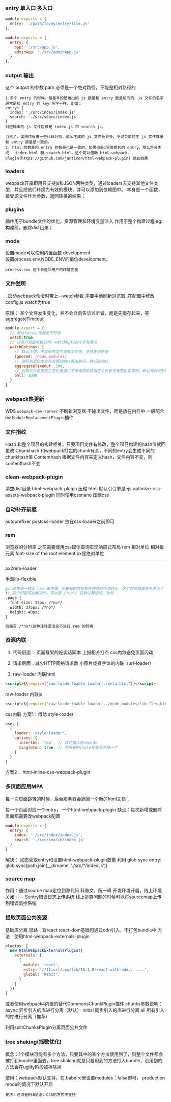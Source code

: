 ### entry 单入口 多入口
```js
module.exports = {
  entry: './path/to/my/entry/file.js'
};
```
```js
module.exports = {
  entry: {
    app: './src/app.js',
    adminApp: './src/adminApp.js'
  }
};
```
### output  输出
这个 output 的参数 path 必须是一个绝对路径，不能是相对路径的

```text
1.多个 entry 的时候，最基本的是输出的 js 数量和 entry 数量相同的，js 文件的名字通常是和 entry 的 key 名字一样。比如：
entry: {
  index: './src/index/index.js',
  search: './src/searc/index.js'
}
对应输出的 js 文件应该是 index.js 和 search.js。

当然了，如果你有做一些代码分割，那么生成的 js 文件会更多，不过页面的主 js 文件数量和 entry 数量是一致的。
2. html 的数量和 entry 的数量也是一致的，如果也是1里面提到的 entry，那么将会生成： index.html 和 search.html。这个可以借助 html-webpack-plugin(https://github.com/jantimon/html-webpack-plugin) 达到效果
```
### loaders
webpack开箱即用只支持js和JSON两种类型，通过loaders去支持其他文件类型，并且把他们转换为有效的模块，并可以添加到依赖图中。
本身是一个函数，接受源文件作为参数，返回转换的结果；


### plugins
插件用于bundle文件的优化，资源管理和环境变量注入   作用于整个构建过程
eg:构建前，删除dist目录；


### mode
设置mode可以使用内置函数
development    
设置process.env.NODE_ENV的值位development，

```process.env 这个会返回用户的环境变量```

### 文件监听

. 启动webpack命令时带上--watch参数  需要手动刷新浏览器
.在配置中修改config.js watch为true

原理：
某个文件发生变化，并不会立刻告诉监听者，而是先缓存起来，等aggregateTimeout
```js
module.export = {
  // 默认false,也就是不开启
  watch:true,
  // 只有开启监听模式时，watchOptions才有意义
  watchOptions: {
    // 默认为空，不监听的文件或者文件夹，支持正则匹配
    ignored: /node_modules/,
    // 监听到变化发生后会等300ms再去执行，默认300ms
    aggregateTimeout: 300,
    // 判断文件是否发生变化是通过不停询问系统指定文件有没有变化实现的，默认每秒问1000次；
    poll: 1000
  }
}
```

### webpack热更新
WDS `webpack-dev-server` 不刷新浏览器
不输出文件，而是放在内存中
一般配合`HotModuleReplacementPlugin`插件

###  文件指纹
Hash 和整个项目的构建相关，只要项目文件有修改，整个项目构建的hash值就回更改
Chunkhash 和webpack打包的chunk有关，不同的entry会生成不同的chunkhash值
Contenthash 根据文件内容来定义hash，文件内容不变，则contenthash不变

### clean-webpack-plugin
清空dist目录
html-webpack-plugin   压缩 html  默认引引擎是ejs
optimize-css-assets-webpack-plugin   同时使用cssnano   压缩css

### 自动补齐前缀

autoprefixer
postcss-loader  放在css-loader之前即可

### rem
浏览器的分辨率
之前需要使用css媒体查询实现响应式布局
rem 相对单位   相对根元素  font-size of the root element
px是绝对单位


-------------------------
px2rem-loader

手淘lib-flexible

``` md 
q: 这样统一转化 rem 是方便，但是有的时候有些样式并不想转化，这个时候就感觉不灵活了
t: 这个问题可以解决的，可以用 /*no*/ 这种注释语法。比如：
.page {
  font-size: 12px; /*no*/
  width: 375px; /*no*/
  height: 40px; 
}

后面有 /*no*/这种注释语法会不进行 rem 的转换
```
### 资源内联
1. 代码层面：
页面框架的吃实话脚本
上报相关打点
css内敛避免页面闪动
2. 请求层面：减少HTTP网络请求数
小图片或者字体的内联（url-loader）

3. raw-loader 内联html    
```html
<script>${require('raw-loader!bable-loader!./meta.html')}</script>
```
raw-loader 内联js
```js
<script>${require('raw-loader!bable-loader!../node_modules/lib-flexible')}</script>
```

css内联
方案1：借助 style-loader
```js
use: [
  {
    loader: 'style-loader',
    options: {
      insertAt: 'top', // 样式插入到<head>
      singleton: true, // 将所有的style标签合并成一个
    }
  }
]
```
方案2： html-inline-css-webpack-plugin


### 多页面应用MPA
每一次页面跳转的时候，后台服务器会返回一个新的html文档；

每一个页面对应一个entry， 一个html-webpack-plugin
缺点：每次新增或删除页面都需要改webpack配置
```js
module.exports = {
  entry: {
    index: './src/index/index.js',
    search: './src/search/index.js'
  }
}
```
解决：
动态获取entry和设置html-webpack-plugin数量
利用 glob.sync 
  entry: glob.sync(path.join(__dirname, './src/*/index.js'))


### source map
作用：通过source map定位到源代码
  科普文，阮一峰
开发环境开启，线上环境关闭  ---- Sentry错误日志上传系统
  线上排查问题的时候可以将sourcemap上传到错误监控系统

### 提取页面公共资源
基础库分离
 思路：将react react-dom基础包通过cdn引入，不打包bundle中
方法：使用html-webpack-externals-plugin 
```js
plugins: [
  new HtmlWebpackExternalsPlugin({
    externals: [
      {
        module: 'react',
        entry: '//11.url/now/lib/15.1.0/react-with-add.......',
        global: 'React',
      } 
    ]
  })
]
```
或者使用webpack4内置的替代CommonsChunkPlugin插件
chunks参数说明：
 async 异步引入的库进行分离（默认）
 initial 同步引入的库进行分离
 all 所有引入的库进行分离（推荐）

 利用splitChunksPlugin分离页面公共文件

 ### tree shaking(摇数优化)
  概念：1个模块可能有多个方法，只要其中的某个方法使用到了，则整个文件都会被打到bundle里面去，tree shaking就是只要用到的方法打入bundle，没用到的方法会在uglify阶段被擦除掉

  使用：webpack默认支持，在.babelrc里设置modules：false即可，
    production mode的情况下默认开启

    要求：必须是ES6语法，CJS的方式不支持

    
